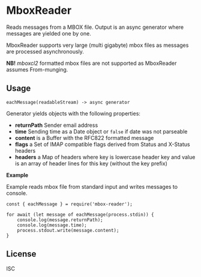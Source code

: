 # MboxReader

Reads messages from a MBOX file. Output is an async generator where messages are yielded one by one.

MboxReader supports very large (multi gigabyte) mbox files as messages are processed asynchronously.

**NB!** _mboxcl2_ formatted mbox files are not supported as MboxReader assumes From-munging.

## Usage

```
eachMessage(readableStream) -> async generator
```

Generator yields objects with the following properties:

-   **returnPath** Sender email address
-   **time** Sending time as a Date object or `false` if date was not parseable
-   **content** is a Buffer with the RFC822 formatted message
-   **flags** a Set of IMAP compatible flags derived from Status and X-Status headers
-   **headers** a Map of headers where key is lowercase header key and value is an array of header lines for this key (without the key prefix)

**Example**

Example reads mbox file from standard input and writes messages to console.

```
const { eachMessage } = require('mbox-reader');

for await (let message of eachMessage(process.stdin)) {
    console.log(message.returnPath);
    console.log(message.time);
    process.stdout.write(message.content);
}
```

## License

ISC
